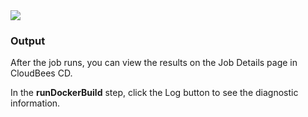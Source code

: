 
<img src="../../plugins/@PLUGIN_NAME@/images/runDockerBuild1.png" />
<br />

<h3>Output</h3>

<p>After the job runs, you can view the results on the Job Details page in CloudBees CD.
</p>

<p>In the <b>runDockerBuild</b> step, click the Log button to see the diagnostic information.
</p>
